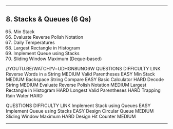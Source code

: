 ---

## 8. Stacks & Queues (6 Qs)
65. Min Stack  
66. Evaluate Reverse Polish Notation  
67. Daily Temperatures  
68. Largest Rectangle in Histogram  
69. Implement Queue using Stacks  
70. Sliding Window Maximum (Deque-based)  

//YOUTU.BE/WATCH?V=UDHGN8UNO6W
QUESTIONS DIFFICULTY LINK
Reverse Words in a String MEDIUM
Valid Parentheses EASY
Min Stack MEDIUM
Backspace String Compare EASY
Basic Calculator HARD
Decode String MEDIUM
Evaluate Reverse Polish Notation MEDIUM
Largest Rectangle in Histogram HARD
Longest Valid Parentheses HARD
Trapping Rain Water HARD

QUESTIONS DIFFICULTY LINK
Implement Stack using Queues EASY
Implement Queue using Stacks EASY
Design Circular Queue MEDIUM
Sliding Window Maximum HARD
Design Hit Counter MEDIUM

---